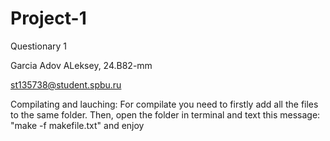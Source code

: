 # Project-1

Questionary 1

Garcia Adov ALeksey, 24.B82-mm

st135738@student.spbu.ru

Compilating and lauching: For compilate you need to firstly add all the files to the same folder. 
                         Then, open the folder in terminal and text this message: "make -f makefile.txt" and enjoy 

